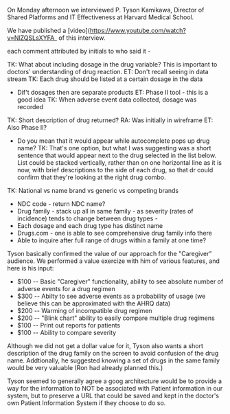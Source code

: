 On Monday afternoon we interviewed P. Tyson Kamikawa, 
Director of Shared Platforms and IT Effectiveness at Harvard Medical School.

We have published a [video](https://www.youtube.com/watch?v=NlZQSLsXYFA_ of this interview.

each comment attributed by initials to who said it - 

TK: What about including dosage in the drug variable? This is important to doctors' understanding of drug reaction. 
ET: Don't recall seeing in data stream
TK: Each drug should be listed at a certain dosage in the data 
- Dif't dosages then are separate products 
ET: Phase II tool - this is a good idea 
TK: When adverse event data collected, dosage was recorded 

TK: Short description of drug returned? 
RA: Was initially in wireframe
ET: Also Phase II? 
- Do you mean that it would appear while autocomplete pops up drug name? 
TK: That's one option, but what I was suggesting was a short sentence that would appear next to the drug selected in the list below. List could be stacked vertically, rather than on one horizontal line as it is now, with brief descriptions to the side of each drug, so that dr could confirm that they're looking at the right drug combo.  

TK: National vs name brand vs generic vs competing brands 
- NDC code - return NDC name? 
- Drug family - stack up all in same family - as severity (rates of incidence) tends to change between drug types - 
- Each dosage and each drug type has distinct name 
- Drugs.com - one is able to see comprehensive drug family info there
- Able to inquire after full range of drugs within a family at one time? 


Tyson basically confirmed the value of our approach for the "Caregiver" audience.  We
performed a value exercize with him of various features, and here is his input:

- $100 -- Basic "Caregiver" functionality, ability to see absolute number of adverse events
for a drug regimen
- $300 -- Abilty to see adverse events as a probability of usage (we believe this can be approximated with the AHRQ data)
- $200 -- Warming of incompatible drug regimen
- $200 -- "Blink chart" ability to easily compare multiple drug regimens
- $100 -- Print out reports for patients
- $100 -- Ability to compare severity

Although we did not get a dollar value for it, Tyson also wants a short description of the
drug family on the screen to avoid confusion of the drug name.  Addtionally, he suggested
knowing a set of drugs in the same family would be very valuable (Ron had already planned this.)

Tyson seemed to generally agree a goog architecture would be to provide a way for the
information to NOT be associated with Patient information in our system, but to preserve
a URL that could be saved and kept in the doctor's own Patient Information System if they choose to do so.
